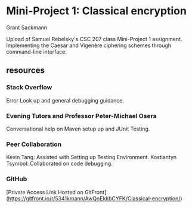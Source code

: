 # Mini-Project 1: Classical encryption
Grant Sackmann

Upload of Samuel Rebelsky's CSC 207 class Mini-Project 1 assignment. 
Implementing the Caesar and Vigenère ciphering  schemes through command-line interface.

## resources 
### Stack Overflow
Error Look up and general debugging guidance.
### Evening Tutors and Professor Peter-Michael Osera
Conversational help on Maven setup up and JUnit Testing.
### Peer Collaboration
Kevin Tang: Assisted with Setting up Testing Environment.
Kostiantyn Tsymbol: Collaborated on code debugging.

### GitHub
[Private Access Link Hosted on GitFront] (https://gitfront.io/r/5341kmann/AwQoEkkbCYFK/Classical-encryption/)

